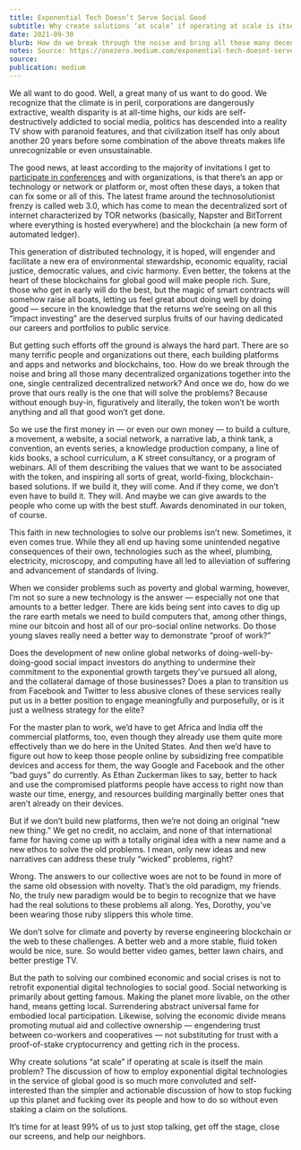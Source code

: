 ```yaml
---
title: Exponential Tech Doesn’t Serve Social Good
subtitle: Why create solutions ‘at scale’ if operating at scale is itself the main problem?
date: 2021-09-30
blurb: How do we break through the noise and bring all those many decentralized organizations together into the one, single centralized decentralized network?
notes: Source: https://onezero.medium.com/exponential-tech-doesnt-serve-social-good-c6263dc5ab66
source: 
publication: medium
---
```


We all want to do good. Well, a great many of us want to do good. We recognize that the climate is in peril, corporations are dangerously extractive, wealth disparity is at all-time highs, our kids are self-destructively addicted to social media, politics has descended into a reality TV show with paranoid features, and that civilization itself has only about another 20 years before some combination of the above threats makes life unrecognizable or even unsustainable.

The good news, at least according to the majority of invitations I get to [participate in conferences](https://unfinished.com/) and with organizations, is that there’s an app or technology or network or platform or, most often these days, a token that can fix some or all of this. The latest frame around the technosolutionist frenzy is called web 3.0, which has come to mean the decentralized sort of internet characterized by TOR networks (basically, Napster and BitTorrent where everything is hosted everywhere) and the blockchain (a new form of automated ledger).

This generation of distributed technology, it is hoped, will engender and facilitate a new era of environmental stewardship, economic equality, racial justice, democratic values, and civic harmony. Even better, the tokens at the heart of these blockchains for global good will make people rich. Sure, those who get in early will do the best, but the magic of smart contracts will somehow raise all boats, letting us feel great about doing well by doing good — secure in the knowledge that the returns we’re seeing on all this “impact investing” are the deserved surplus fruits of our having dedicated our careers and portfolios to public service.

But getting such efforts off the ground is always the hard part. There are so many terrific people and organizations out there, each building platforms and apps and networks and blockchains, too. How do we break through the noise and bring all those many decentralized organizations together into the one, single centralized decentralized network? And once we do, how do we prove that ours really is the one that will solve the problems? Because without enough buy-in, figuratively and literally, the token won’t be worth anything and all that good won’t get done.

So we use the first money in — or even our own money — to build a culture, a movement, a website, a social network, a narrative lab, a think tank, a convention, an events series, a knowledge production company, a line of kids books, a school curriculum, a K street consultancy, or a program of webinars. All of them describing the values that we want to be associated with the token, and inspiring all sorts of great, world-fixing, blockchain-based solutions. If we build it, they will come. And if they come, we don’t even have to build it. They will. And maybe we can give awards to the people who come up with the best stuff. Awards denominated in our token, of course.

This faith in new technologies to solve our problems isn’t new. Sometimes, it even comes true. While they all end up having some unintended negative consequences of their own, technologies such as the wheel, plumbing, electricity, microscopy, and computing have all led to alleviation of suffering and advancement of standards of living.

When we consider problems such as poverty and global warming, however, I’m not so sure a new technology is the answer — especially not one that amounts to a better ledger. There are kids being sent into caves to dig up the rare earth metals we need to build computers that, among other things, mine our bitcoin and host all of our pro-social online networks. Do those young slaves really need a better way to demonstrate “proof of work?”

Does the development of new online global networks of doing-well-by-doing-good social impact investors do anything to undermine their commitment to the exponential growth targets they’ve pursued all along, and the collateral damage of those businesses? Does a plan to transition us from Facebook and Twitter to less abusive clones of these services really put us in a better position to engage meaningfully and purposefully, or is it just a wellness strategy for the elite?

For the master plan to work, we’d have to get Africa and India off the commercial platforms, too, even though they already use them quite more effectively than we do here in the United States. And then we’d have to figure out how to keep those people online by subsidizing free compatible devices and access for them, the way Google and Facebook and the other “bad guys” do currently. As Ethan Zuckerman likes to say, better to hack and use the compromised platforms people have access to right now than waste our time, energy, and resources building marginally better ones that aren’t already on their devices.

But if we don’t build new platforms, then we’re not doing an original “new new thing.” We get no credit, no acclaim, and none of that international fame for having come up with a totally original idea with a new name and a new ethos to solve the old problems. I mean, only new ideas and new narratives can address these truly “wicked” problems, right?

Wrong. The answers to our collective woes are not to be found in more of the same old obsession with novelty. That’s the old paradigm, my friends. No, the truly new paradigm would be to begin to recognize that we have had the real solutions to these problems all along. Yes, Dorothy, you’ve been wearing those ruby slippers this whole time.

We don’t solve for climate and poverty by reverse engineering blockchain or the web to these challenges. A better web and a more stable, fluid token would be nice, sure. So would better video games, better lawn chairs, and better prestige TV.

But the path to solving our combined economic and social crises is not to retrofit exponential digital technologies to social good. Social networking is primarily about getting famous. Making the planet more livable, on the other hand, means getting local. Surrendering abstract universal fame for embodied local participation. Likewise, solving the economic divide means promoting mutual aid and collective ownership — engendering trust between co-workers and cooperatives — not substituting for trust with a proof-of-stake cryptocurrency and getting rich in the process.

Why create solutions “at scale” if operating at scale is itself the main problem? The discussion of how to employ exponential digital technologies in the service of global good is so much more convoluted and self-interested than the simpler and actionable discussion of how to stop fucking up this planet and fucking over its people and how to do so without even staking a claim on the solutions.

It’s time for at least 99% of us to just stop talking, get off the stage, close our screens, and help our neighbors.
